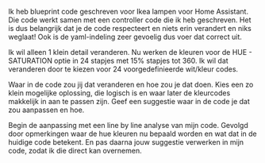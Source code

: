 Ik heb blueprint code geschreven voor Ikea lampen voor Home Assistant. Die code werkt samen met een controller code die ik heb geschreven. Het is dus belangrijk dat je de code respecteert en niets erin verandert en niks weglaat! Ook is de yaml-indeling zeer gevoelig dus voer dat correct uit.

Ik wil alleen 1 klein detail veranderen. Nu werken de kleuren voor de HUE - SATURATION optie in 24 stapjes met 15% stapjes tot 360. Ik wil dat veranderen door te kiezen voor 24 voorgedefinieerde wit/kleur codes.

Waar in de code zou jij dat veranderen en hoe zou je dat doen. Kies een zo klein mogelijke oplossing, die logisch is en waar later de kleurcodes makkelijk in aan te passen zijn. Geef een suggestie waar in de code je dat zou aanpassen en hoe.

Begin de aanpassing met een line by line analyse van mijn code. Gevolgd door opmerkingen waar de hue kleuren nu bepaald worden en wat dat in de huidige code betekent. En pas daarna jouw suggestie verwerken in mijn code, zodat ik die direct kan overnemen. 

